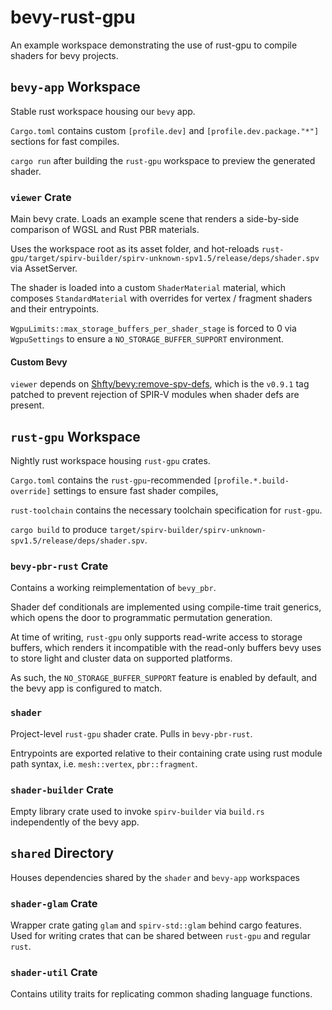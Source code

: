 # bevy-rust-gpu

An example workspace demonstrating the use of rust-gpu to compile shaders for bevy projects.

## `bevy-app` Workspace

Stable rust workspace housing our `bevy` app.

`Cargo.toml` contains custom `[profile.dev]` and `[profile.dev.package."*"]` sections for fast compiles.

`cargo run` after building the `rust-gpu` workspace to preview the generated shader.

### `viewer` Crate

Main bevy crate. Loads an example scene that renders a side-by-side comparison of WGSL and Rust PBR materials.

Uses the workspace root as its asset folder, and hot-reloads `rust-gpu/target/spirv-builder/spirv-unknown-spv1.5/release/deps/shader.spv` via AssetServer.

The shader is loaded into a custom `ShaderMaterial` material, which composes `StandardMaterial` with overrides for vertex / fragment shaders and their entrypoints.

`WgpuLimits::max_storage_buffers_per_shader_stage` is forced to 0 via `WgpuSettings` to ensure a `NO_STORAGE_BUFFER_SUPPORT` environment.

#### Custom Bevy

`viewer` depends on [Shfty/bevy:remove-spv-defs](https://github.com/Shfty/bevy), which is the `v0.9.1` tag patched to prevent rejection of SPIR-V modules when shader defs are present.

## `rust-gpu` Workspace

Nightly rust workspace housing `rust-gpu` crates.

`Cargo.toml` contains the `rust-gpu`-recommended `[profile.*.build-override]` settings to ensure fast shader compiles,

`rust-toolchain` contains the necessary toolchain specification for `rust-gpu`.

`cargo build` to produce `target/spirv-builder/spirv-unknown-spv1.5/release/deps/shader.spv`.

### `bevy-pbr-rust` Crate

Contains a working reimplementation of `bevy_pbr`.

Shader def conditionals are implemented using compile-time trait generics, which opens the door to programmatic permutation generation.

At time of writing, `rust-gpu` only supports read-write access to storage buffers,
which renders it incompatible with the read-only buffers bevy uses to store light and cluster data on supported platforms.

As such, the `NO_STORAGE_BUFFER_SUPPORT` feature is enabled by default, and the bevy app is configured to match.

### `shader`

Project-level `rust-gpu` shader crate. Pulls in `bevy-pbr-rust`.

Entrypoints are exported relative to their containing crate using rust module path syntax,
i.e. `mesh::vertex`, `pbr::fragment`.

### `shader-builder` Crate

Empty library crate used to invoke `spirv-builder` via `build.rs` independently of the bevy app.

## `shared` Directory

Houses dependencies shared by the `shader` and `bevy-app` workspaces

### `shader-glam` Crate

Wrapper crate gating `glam` and `spirv-std::glam` behind cargo features.
Used for writing crates that can be shared between `rust-gpu` and regular `rust`.

### `shader-util` Crate

Contains utility traits for replicating common shading language functions.
